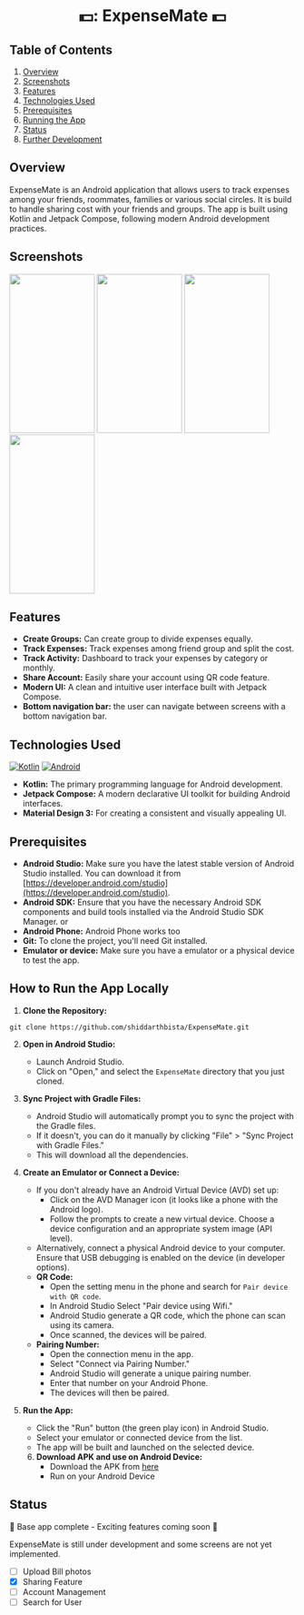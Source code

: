 # <h1 align="center"> 💵: ExpenseMate :dollar: </h1>

## Table of Contents

1.  [Overview](#overview)
2.  [Screenshots](#screenshots)
3.  [Features](#features)
4.  [Technologies Used](#technologies-used)
5.  [Prerequisites](#prerequisites)
6.  [Running the App](#how-to-run-the-app-locally)
7.  [Status](#status)
8.  [Further Development](#further-development)


## Overview

ExpenseMate is an Android application that allows users to track expenses among your friends, roommates, families or various social circles. It is build to handle sharing cost with your friends and groups. The app is built using Kotlin and Jetpack Compose, following modern Android development practices.

## Screenshots
<img src="https://github.com/user-attachments/assets/403ec4c4-3e35-4b10-a897-37cc3cbacd31" width="150" height="280">
<img src="https://github.com/user-attachments/assets/ec179c85-742b-4066-b522-33bc32fc6ca0" width="150" height="280">
<img src="https://github.com/user-attachments/assets/9b81ec11-c4c9-47ab-ad0c-8d695ec23757" width="150" height="280">
<img src="https://github.com/user-attachments/assets/1bb89861-9858-482d-aa6e-9c0124c49872" width="150" height="280">

## Features
*   **Create Groups:** Can create group to divide expenses equally.
*   **Track Expenses:** Track expenses among friend group and split the cost.
*   **Track Activity:** Dashboard to track your expenses by category or monthly.
*   **Share Account:** Easily share your account using QR code feature.
*   **Modern UI:** A clean and intuitive user interface built with Jetpack Compose.
*   **Bottom navigation bar:** the user can navigate between screens with a bottom navigation bar.

## Technologies Used
[![Kotlin](https://img.shields.io/badge/Kotlin-%237F52FF.svg?logo=kotlin&logoColor=white)](#)
[![Android](https://img.shields.io/badge/Android-3DDC84?logo=android&logoColor=white)](#)

*   **Kotlin:** The primary programming language for Android development.
*   **Jetpack Compose:** A modern declarative UI toolkit for building Android interfaces.
*   **Material Design 3:** For creating a consistent and visually appealing UI.

## Prerequisites

*   **Android Studio:** Make sure you have the latest stable version of Android Studio installed. You can download it from [https://developer.android.com/studio](https://developer.android.com/studio).
*   **Android SDK:** Ensure that you have the necessary Android SDK components and build tools installed via the Android Studio SDK Manager. or
*   **Android Phone:** Android Phone works too
*   **Git:** To clone the project, you'll need Git installed.
*   **Emulator or device:** Make sure you have a emulator or a physical device to test the app.

## How to Run the App Locally

1.  **Clone the Repository:**
```
git clone https://github.com/shiddarthbista/ExpenseMate.git
```

2.  **Open in Android Studio:**

    *   Launch Android Studio.
    *   Click on "Open," and select the `ExpenseMate` directory that you just cloned.

3.  **Sync Project with Gradle Files:**

    *   Android Studio will automatically prompt you to sync the project with the Gradle files.
    *   If it doesn't, you can do it manually by clicking "File" > "Sync Project with Gradle Files."
    * This will download all the dependencies.

4.  **Create an Emulator or Connect a Device:**

    *   If you don't already have an Android Virtual Device (AVD) set up:
        *   Click on the AVD Manager icon (it looks like a phone with the Android logo).
        *   Follow the prompts to create a new virtual device. Choose a device configuration and an appropriate system image (API level).
    *   Alternatively, connect a physical Android device to your computer. Ensure that USB debugging is enabled on the device (in developer options).
    *   **QR Code:**
        *   Open the setting menu in the phone and search for `Pair device with QR code`.
        *   In Android Studio Select "Pair device using Wifi."
        *   Android Studio generate a QR code, which the phone can scan using its camera.
        *   Once scanned, the devices will be paired.
    *   **Pairing Number:**
        *   Open the connection menu in the app.
        *   Select "Connect via Pairing Number."
        *   Android Studio will generate a unique pairing number.
        *   Enter that number on your Android Phone.
        *   The devices will then be paired.

5.  **Run the App:**

    *   Click the "Run" button (the green play icon) in Android Studio.
    *   Select your emulator or connected device from the list.
    *   The app will be built and launched on the selected device.
  
    6. **Download APK and use on Android Device:**
         * Download the APK from [here]([https://github.com/shiddarthbista/PhotoPulse/tree/master/app/src/main/java/bista/shiddarth/photopulse/apk](https://github.com/shiddarthbista/ExpenseMate/blob/master/app/release/app-release.apk))
         * Run on your Android Device
      

## Status
 🚧 Base app complete - Exciting features coming soon 🚧

ExpenseMate is still under development and some screens are not yet implemented.

- [ ] Upload Bill photos
- [x] Sharing Feature
- [ ] Account Management
- [ ] Search for User
